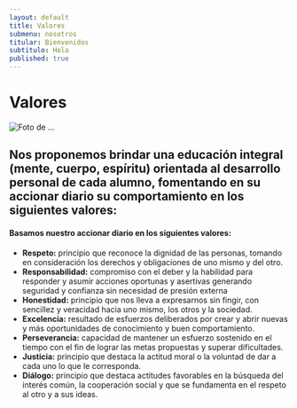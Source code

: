 ```yaml
---
layout: default
title: Valores
submenu: nosotros
titular: Bienvenidos
subtitulo: Hola
published: true
---
```


# Valores
 
![Foto de ...](http://placeimg.com/720/300/people)

## Nos proponemos brindar una educación integral (mente, cuerpo, espíritu) orientada al desarrollo personal de cada alumno,  fomentando en su accionar diario su comportamiento en los siguientes valores: 


#### Basamos nuestro accionar diario en los siguientes valores:

- **Respeto:** principio que reconoce la dignidad de las personas, tomando en consideración los derechos y obligaciones de uno mismo y del otro. 
- **Responsabilidad:** compromiso con el deber y la habilidad para responder y asumir acciones oportunas y asertivas generando seguridad y confianza sin necesidad de presión externa
- **Honestidad:** principio que nos lleva a expresarnos sin fingir, con sencillez y veracidad hacia uno mismo, los otros y la sociedad.
- **Excelencia:** resultado de esfuerzos deliberados por crear y abrir nuevas y más oportunidades de conocimiento y buen comportamiento.  
- **Perseverancia:** capacidad de mantener un esfuerzo sostenido en el tiempo con el fin de lograr las metas propuestas y superar dificultades.
- **Justicia:** principio que destaca la actitud moral o la voluntad de dar a cada uno lo que le corresponda. 
- **Diálogo:** principio que destaca actitudes favorables en la búsqueda del interés común, la cooperación social y que se fundamenta en el respeto al otro y a sus ideas.